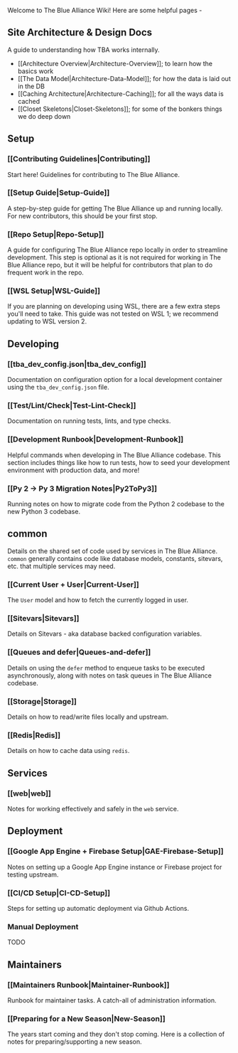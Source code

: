 Welcome to The Blue Alliance Wiki! Here are some helpful pages -

## Site Architecture & Design Docs

A guide to understanding how TBA works internally.

 - [[Architecture Overview|Architecture-Overview]]; to learn how the basics work
 - [[The Data Model|Architecture-Data-Model]]; for how the data is laid out in the DB
 - [[Caching Architecture|Architecture-Caching]]; for all the ways data is cached
 - [[Closet Skeletons|Closet-Skeletons]]; for some of the bonkers things we do deep down

## Setup

### [[Contributing Guidelines|Contributing]]

Start here! Guidelines for contributing to The Blue Alliance.

### [[Setup Guide|Setup-Guide]]

A step-by-step guide for getting The Blue Alliance up and running locally. For new contributors, this should be your first stop.

### [[Repo Setup|Repo-Setup]]

A guide for configuring The Blue Alliance repo locally in order to streamline development. This step is optional as it is not required for working in The Blue Alliance repo, but it will be helpful for contributors that plan to do frequent work in the repo.

### [[WSL Setup|WSL-Guide]]

If you are planning on developing using WSL, there are a few extra steps you'll need to take. This guide was not tested on WSL 1; we recommend updating to WSL version 2.

## Developing

### [[tba_dev_config.json|tba_dev_config]]

Documentation on configuration option for a local development container using the `tba_dev_config.json` file.

### [[Test/Lint/Check|Test-Lint-Check]]

Documentation on running tests, lints, and type checks.

### [[Development Runbook|Development-Runbook]]

Helpful commands when developing in The Blue Alliance codebase. This section includes things like how to run tests, how to seed your development environment with production data, and more!

### [[Py 2 -> Py 3 Migration Notes|Py2ToPy3]]

Running notes on how to migrate code from the Python 2 codebase to the new Python 3 codebase.

## common

Details on the shared set of code used by services in The Blue Alliance. `common` generally contains code like database models, constants, sitevars, etc. that multiple services may need.

### [[Current User + User|Current-User]]

The `User` model and how to fetch the currently logged in user.

### [[Sitevars|Sitevars]]

Details on Sitevars - aka database backed configuration variables.

### [[Queues and defer|Queues-and-defer]]

Details on using the `defer` method to enqueue tasks to be executed asynchronously, along with notes on task queues in The Blue Alliance codebase.

### [[Storage|Storage]]

Details on how to read/write files locally and upstream.

### [[Redis|Redis]]

Details on how to cache data using `redis`.

## Services

### [[web|web]]

Notes for working effectively and safely in the `web` service.

## Deployment

### [[Google App Engine + Firebase Setup|GAE-Firebase-Setup]]

Notes on setting up a Google App Engine instance or Firebase project for testing upstream.

### [[CI/CD Setup|CI-CD-Setup]]

Steps for setting up automatic deployment via Github Actions.

### Manual Deployment

TODO

## Maintainers

### [[Maintainers Runbook|Maintainer-Runbook]]

Runbook for maintainer tasks. A catch-all of administration information.

### [[Preparing for a New Season|New-Season]]

The years start coming and they don't stop coming. Here is a collection of notes for preparing/supporting a new season.

